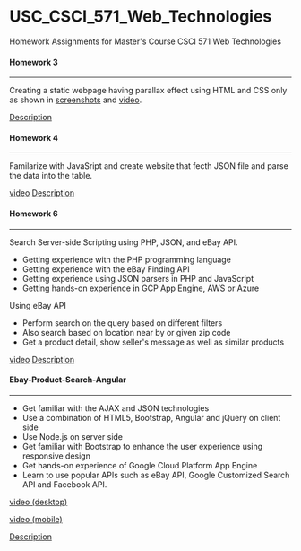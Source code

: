 # USC_CSCI_571_Web_Technologies
Homework Assignments for Master's Course CSCI 571 Web Technologies



#### Homework 3

------

Creating a static webpage having parallax effect using HTML and CSS only as shown in [screenshots](Homework%203/assignment_description/screenshots) and [video](Homework%203/assignment_description/hw3%20-%20Spring%202019.mp4).

[Description](Homework%203/assignment_description/HW3_Description.pdf)



#### Homework 4

------

Familarize with JavaSript and create website that fecth JSON file and parse the data into the table.

[video](Homework%204/assignment_description/hw4%20-%20Spring%202019.mp4) [Description](Homework%204/assignment_description/HW4_Description.pdf)



#### Homework 6

------

Search Server-side Scripting using PHP, JSON, and eBay API.

- Getting experience with the PHP programming language
- Getting experience with the eBay Finding API
- Getting experience using JSON parsers in PHP and JavaScript
- Getting hands-on experience in GCP App Engine, AWS or Azure

Using eBay API

- Perform search on the query based on different filters
- Also search based on location near by or given zip code
- Get a product detail, show seller's message as well as similar products

[video](Homework%206/assignment_description/hw6%20-%20Spring%202019.mp4) [Description](Homework%206/assignment_description/HW6_Description.pdf)



#### Ebay-Product-Search-Angular

------

- Get familiar with the AJAX and JSON technologies
- Use a combination of HTML5, Bootstrap, Angular and jQuery on client side
- Use Node.js on server side
- Get familiar with Bootstrap to enhance the user experience using responsive design
- Get hands-on experience of Google Cloud Platform App Engine
- Learn to use popular APIs such as eBay API, Google Customized Search API and Facebook API.

[video (desktop)](Ebay-Product-Search-Angular/assignment_description/hw8%20-%20Spring%202019%20(desktop).mp4)

[video (mobile)](Ebay-Product-Search-Angular/assignment_description/hw8%20-%20Spring%202019%20(mobile).mp4)

[Description](Ebay-Product-Search-Angular/assignment_description/HW8_Description.pdf)